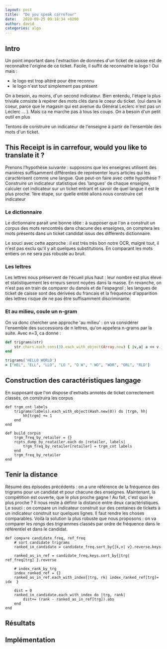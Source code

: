 ```yaml
---
layout: post
title:  "Do you speak carrefour"
date:   2020-09-25 09:18:34 +0200
author: david
categories: algo
---
```

## Intro
Un point important dans l'extraction de données d'un ticket de caisse est de reconnaître l'origine de ce ticket.
Facile, il suffit de reconnaitre le logo !
Oui mais :
* le logo est trop altéré pour être reconnu
* le logo n'est tout simplement pas présent

On a besoin, au moins, d'un second indicateur. Bien entendu, l'étape la plus triviale consiste à repérer des mots clés dans le coeur du ticket. (oui dans le coeur, parce que le magasin qui est avenue du Général Leclerc n'est pas un Leclerc ... ). Mais ca ne marche pas à tous les coups. On a besoin d'un petit outil en plus

Tentons de construire un indicateur de l'enseigne à partir de l'ensemble des mots d'un ticket.

## This Receipt is in carrefour, would you like to translate it ?
Prenons l'hypothèse suivante : supposons que les enseignes utilisent des manières suffisamment différentes de représenter leurs articles qui les caractérisent comme une langue. Que peut-on faire avec cette hypothèse ? Construire un indicateur statistique des 'langues' de chaque enseigne, calculer cet indicateur sur un ticket entrant et savoir de quel langue il est le plus proche. 1ère étape, sur quelle entité allons nous construire cet indicateur


### Le dictionnaire
Le dictionnaire parait une bonne idée : à supposer que l'on a construit un corpus des mots rencontrés dans chacune des enseignes, on comptera les mots présents dans un ticket candidat issus des différents dictionnaire.

Le souci avec cette approche : il est très très bon notre OCR, malgré tout, il n'est pas exclu qu'il y ait quelques substitutions. En comparant les mots entiers on ne sera pas robuste au bruit.

### Les lettres
Les lettres nous préservent de l'écueil plus haut : leur nombre est plus élevé et statistiquement les erreurs seront noyées dans la masse. En revanche, on n'est pas en train de comparer du danois et de l'espagnol ; les langues de ticket de caisse sont des dérivées du francais et la fréquence d'apparition des lettres risque de ne pas être suffisamment discriminante.

### Et au milieu, coule un n-gram
On va donc chercher une approche 'au milieu' : on va considérer l'ensemble des successions de n lettres, qu'on appelera n-grams par la suite.
Avec n=3, ca donne :

```ruby
def trigrams(str)
    str.chars.each_cons(3).each_with_object(Array.new) { |v,a| a << v.join }
end

trigrams('HELLO WORLD')
> ["HEL", "ELL", "LLO", "LO ", "O W", " WO", "WOR", "ORL", "RLD"]
```


## Construction des caractéristiques langage
En supposant que l'on dispose d'extraits annotés de ticket correctement classés, on construira les corpus

```
def trgm_cnt labels
    trigrams(labels).each_with_object(Hash.new(0)) do |trgm, hh|
        hh[trgm] += 1
    end
end

def build_corpus
    trgm_freq_by_retailer = {}
    rcpts_dump_by_reatailer.each do |retailer, labels|
        trgm_freq_by_retailer[retailer] = trgm_cnt labels
    end
    trgm_freq_by_retailer
end
```


## Tenir la distance
Résumé des épisodes précédents :  on a une référence de la fréquence des trigrams pour un candidat et pour chacune des enseignes. Maintenant, la compétition est ouverte, que le plus proche gagne !
Au fait, c'est quoi le plus proche ? Il nous reste à définir la distance entre deux caractéristiques. Le souci : on compare un indicateur construit sur  des centaines de tickets à un indicateur construit sur quelques lignes. Il faut rendre les choses comparables.
Voilà la solution la plus robuste que nous proposons : on va comparer les *rangs* des trigrammes classés par ordre de fréquence dans le référentiel et dans le candidat.

```
def compare candidate_freq, ref_freq
    # sort candidate trigrams
    ranked_in_candidate = candidate_freq.sort_by{|k,v| v}.reverse.keys

    ranked_as_in_ref = candidate_freq.keys.sort_by{|trg|  ref_freq[trg] }.reverse

    # index_rank_by_trg
    index_ranked_ref = {}
    ranked_as_in_ref.each_with_index{|trg, rk| index_ranked_ref[trg]= idx  }

    dist = 0
    ranked_in_candidate.each_with_index do |trg, rank|
        dist+= (rank - ranked_as_in_ref[trg]).abs
    end
end
```



## Résultats


## Implémentation



